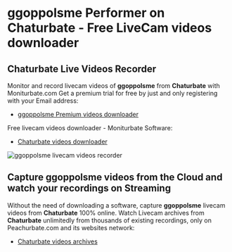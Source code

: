 # ggoppolsme Performer on Chaturbate - Free LiveCam videos downloader

## Chaturbate Live Videos Recorder

Monitor and record livecam videos of **ggoppolsme** from **Chaturbate** with Moniturbate.com
Get a premium trial for free by just and only registering with your Email address:
* [ggoppolsme Premium videos downloader](https://moniturbate.com/request-demo-licence-key.html)

Free livecam videos downloader - Moniturbate Software:
* [Chaturbate videos downloader](https://moniturbate.com/moniturbate-download-software.html)

![ggoppolsme livecam videos recorder](https://peachurnet.com/templates/moniturbate-software.png)


## Capture ggoppolsme videos from the Cloud and watch your recordings on Streaming

Without the need of downloading a software, capture **ggoppolsme** livecam videos from **Chaturbate** 100% online.
Watch Livecam archives from **Chaturbate** unlimitedly from thousands of existing recordings, only on Peachurbate.com and its websites network:
* [Chaturbate videos archives](https://peachurnet.com/)
